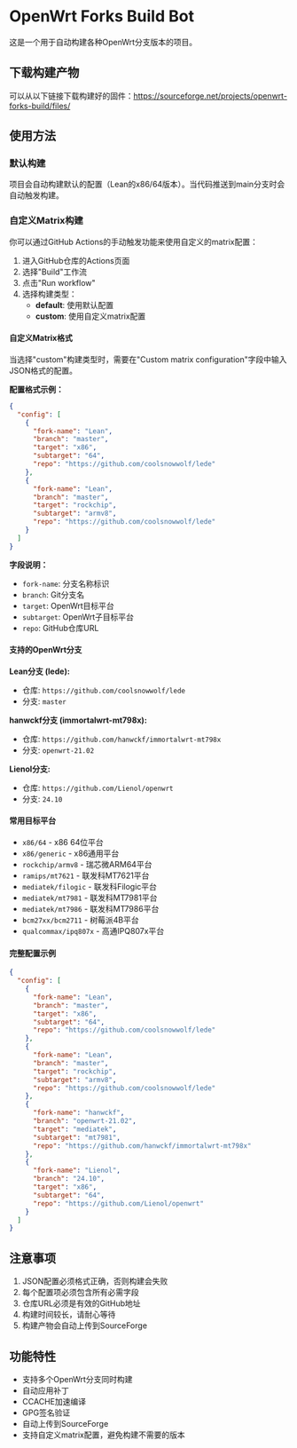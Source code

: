 # OpenWrt Forks Build Bot

这是一个用于自动构建各种OpenWrt分支版本的项目。

## 下载构建产物

可以从以下链接下载构建好的固件：https://sourceforge.net/projects/openwrt-forks-build/files/

## 使用方法

### 默认构建

项目会自动构建默认的配置（Lean的x86/64版本）。当代码推送到main分支时会自动触发构建。

### 自定义Matrix构建

你可以通过GitHub Actions的手动触发功能来使用自定义的matrix配置：

1. 进入GitHub仓库的Actions页面
2. 选择"Build"工作流
3. 点击"Run workflow"
4. 选择构建类型：
   - **default**: 使用默认配置
   - **custom**: 使用自定义matrix配置

#### 自定义Matrix格式

当选择"custom"构建类型时，需要在"Custom matrix configuration"字段中输入JSON格式的配置。

**配置格式示例：**

```json
{
  "config": [
    {
      "fork-name": "Lean",
      "branch": "master",
      "target": "x86",
      "subtarget": "64",
      "repo": "https://github.com/coolsnowwolf/lede"
    },
    {
      "fork-name": "Lean",
      "branch": "master",
      "target": "rockchip",
      "subtarget": "armv8",
      "repo": "https://github.com/coolsnowwolf/lede"
    }
  ]
}
```

**字段说明：**

- `fork-name`: 分支名称标识
- `branch`: Git分支名
- `target`: OpenWrt目标平台
- `subtarget`: OpenWrt子目标平台
- `repo`: GitHub仓库URL

#### 支持的OpenWrt分支

**Lean分支 (lede):**
- 仓库: `https://github.com/coolsnowwolf/lede`
- 分支: `master`

**hanwckf分支 (immortalwrt-mt798x):**
- 仓库: `https://github.com/hanwckf/immortalwrt-mt798x`
- 分支: `openwrt-21.02`

**Lienol分支:**
- 仓库: `https://github.com/Lienol/openwrt`
- 分支: `24.10`

#### 常用目标平台

- `x86/64` - x86 64位平台
- `x86/generic` - x86通用平台
- `rockchip/armv8` - 瑞芯微ARM64平台
- `ramips/mt7621` - 联发科MT7621平台
- `mediatek/filogic` - 联发科Filogic平台
- `mediatek/mt7981` - 联发科MT7981平台
- `mediatek/mt7986` - 联发科MT7986平台
- `bcm27xx/bcm2711` - 树莓派4B平台
- `qualcommax/ipq807x` - 高通IPQ807x平台

#### 完整配置示例

```json
{
  "config": [
    {
      "fork-name": "Lean",
      "branch": "master",
      "target": "x86",
      "subtarget": "64",
      "repo": "https://github.com/coolsnowwolf/lede"
    },
    {
      "fork-name": "Lean",
      "branch": "master",
      "target": "rockchip",
      "subtarget": "armv8",
      "repo": "https://github.com/coolsnowwolf/lede"
    },
    {
      "fork-name": "hanwckf",
      "branch": "openwrt-21.02",
      "target": "mediatek",
      "subtarget": "mt7981",
      "repo": "https://github.com/hanwckf/immortalwrt-mt798x"
    },
    {
      "fork-name": "Lienol",
      "branch": "24.10",
      "target": "x86",
      "subtarget": "64",
      "repo": "https://github.com/Lienol/openwrt"
    }
  ]
}
```

## 注意事项

1. JSON配置必须格式正确，否则构建会失败
2. 每个配置项必须包含所有必需字段
3. 仓库URL必须是有效的GitHub地址
4. 构建时间较长，请耐心等待
5. 构建产物会自动上传到SourceForge

## 功能特性

- 支持多个OpenWrt分支同时构建
- 自动应用补丁
- CCACHE加速编译
- GPG签名验证
- 自动上传到SourceForge
- 支持自定义matrix配置，避免构建不需要的版本
